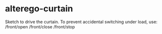 # alterego-curtain

Sketch to drive the curtain.
To prevent accidental switching under load, use:
/front/open
/front/close
/front/stop
